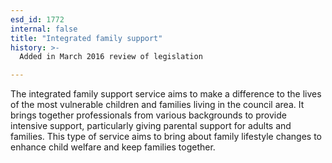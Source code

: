 ```yaml
---
esd_id: 1772
internal: false
title: "Integrated family support"
history: >-
  Added in March 2016 review of legislation

---
```


The integrated family support service aims to make a difference to the lives of the most vulnerable children and families living in the council area.  It brings together professionals from various backgrounds to provide intensive support, particularly giving parental support for adults and families.  This type of service aims to bring about family lifestyle changes to enhance child welfare and keep families together.

